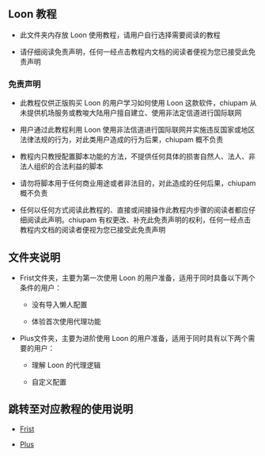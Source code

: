 ## Loon 教程

- 此文件夹内存放 Loon 使用教程，请用户自行选择需要阅读的教程

- 请仔细阅读免责声明，任何一经点击教程内文档的阅读者便视为您已接受此免责声明


### 免责声明

- 此教程仅供正版购买 Loon 的用户学习如何使用 Loon 这款软件，chiupam 从未提供机场服务或教唆大陆用户擅自建立、使用非法定信道进行国际联网

- 用户通过此教程利用 Loon 使用非法信道进行国际联网并实施违反国家或地区法律法规的行为，对此类用户造成的行为后果，chiupam 概不负责

- 教程内只教授配置脚本功能的方法，不提供任何具体的损害自然人、法人、非法人组织的合法利益的脚本

- 请勿将脚本用于任何商业用途或者非法目的，对此造成的任何后果，chiupam 概不负责

- 任何以任何方式阅读此教程的、直接或间接操作此教程内步骤的阅读者都应仔细阅读此声明。chiupam 有权更改、补充此免责声明的权利，任何一经点击教程内文档的阅读者便视为您已接受此免责声明

## 文件夹说明

- Frist文件夹，主要为第一次使用 Loon 的用户准备，适用于同时具备以下两个条件的用户：

    - 没有导入懒人配置

    - 体验首次使用代理功能

- Plus文件夹，主要为进阶使用 Loon 的用户准备，适用于同时具有以下两个需要的用户：

    - 理解 Loon 的代理逻辑

    - 自定义配置

## 跳转至对应教程的使用说明

- [Frist](https://github.com/chiupam/tutorial/blob/master/Loon/Frist/README.md)

- [Plus](https://github.com/chiupam/tutorial/blob/master/Loon/Plus/README.md)